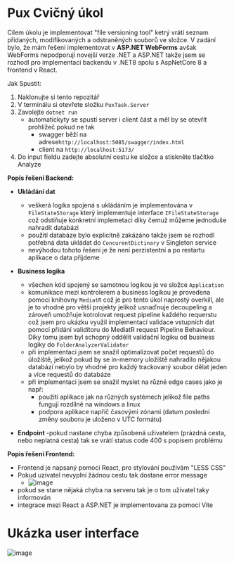 # Pux Cvičný úkol
Cílem úkolu je implementovat "file versioning tool" ketrý vrátí seznam přidaných, modifikovaných a odstraněných souborů ve složce. V zadání bylo, že mám řešení implementovat v **ASP.NET WebForms** avšak WebForms nepodporují novejší verze .NET a ASP.NET takže jsem se rozhodl pro implementaci backendu v .NET8 spolu s AspNetCore 8 a frontend v React.

Jak Spustit:
1) Naklonujte si tento repozitář
2) V terminálu si otevřete složku `PuxTask.Server`
3) Zavolejte `dotnet run`
    - automatickyty se spustí server i client část a měl by se otevřít prohlížeč pokud ne tak
      - swagger běží na adrese`http://localhost:5085/swagger/index.html`
      - client na `http://localhost:5173/`
4) Do input fieldu zadejte absolutní cestu ke složce a stiskněte tlačítko Analyze

**Popis řešení Backend:**
 - **Ukládání dat**
   - veškerá logika spojená s ukládáním je implementována v `FileStateStorage` který implementuje interface `IFileStateStorage` což odstiňuje konkretní implemetaci díky čemuž můžeme jednoduše nahradit databázi  
   - použití databáze bylo explicitně zakázáno takže jsem se rozhodl potřebná data ukládat do `ConcurentDictinary` v Singleton service
   - nevýhodou tohoto řešení je že není perzistentní a po restartu aplikace o data přijdeme
  
 - **Business logika**
   - všechen kód spojený se samotnou logikou je ve složce `Application`
   - komunikace mezi kontrolerem a business logikou je provedena pomoci knihovny `MediatR` což je pro tento úkol naprostý overkill, ale je to vhodné pro větší projekty jelikož usnaďnuje decoupeling a zároveň umožňuje kotrolovat request pipeline každého requerstu což jsem pro ukázku využil implementací validace vstupních dat pomocí přidání validítoru do MediatR request Pipeline Behaviour. Díky tomu jsem byl schopný oddělit validační logiku od business logiky do `FolderAnalyzerValidator`
   - při implementaci jsem se snažil optimalizovat počet requestů do úložiště, jelikož pokud by se in-memory uložiště nahradilo nějakou databází nebylo by vhodné pro každý trackovaný soubor dělat jeden a více requestů do databáze
   - při implementaci jsem se snažil myslet na různé edge cases jako je např:
     - použití aplikace jak na různých systémech jelikož file paths fungují rozdílně na windows a linux
     - podpora aplikace napříč časovými zónami (datum poslední změny souboru je uloženo v UTC formátu)

- **Endpoint**
    -pokud nastane chyba způsobená uživatelem (prázdná cesta, nebo neplatná cesta) tak se vrátí status code 400 s popisem problému      

**Popis řešení Frontend:**
 - Frontend je napsaný pomocí React, pro stylování používám "LESS CSS"
 - Pokud uzivatel nevyplní žádnou cestu tak dostane error message
   - ![image](https://github.com/horczech/PuxTest/assets/5252663/70148455-d3d7-46dc-87f1-87e5fa3503fd)
 - pokud se stane nějaká chyba na serveru tak je o tom uživatel taky informován
 - integrace mezi React a ASP.NET je implementovana za pomocí Vite

# Ukázka user interface
![image](https://github.com/horczech/PuxTest/assets/5252663/b1e73517-bb22-4413-a1d7-4a5329021b54)
